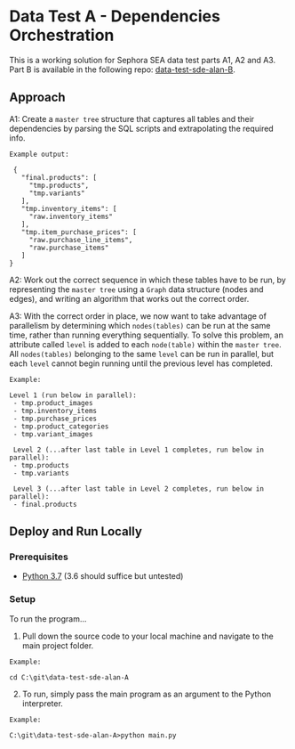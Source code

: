 # Data Test A - Dependencies Orchestration

This is a working solution for Sephora SEA data test parts A1, A2 and A3. Part B is available in the following repo: [data-test-sde-alan-B](https://github.com/emailayuen/data-test-sde-alan-B).

## Approach

A1: Create a `master tree` structure that captures all tables and their dependencies by parsing the SQL scripts and extrapolating the required info.
 ```
 Example output:
  
  {
    "final.products": [
      "tmp.products",
      "tmp.variants"
    ],
    "tmp.inventory_items": [
      "raw.inventory_items"
    ],
    "tmp.item_purchase_prices": [
      "raw.purchase_line_items",
      "raw.purchase_items"
    ]
}
```
A2: Work out the correct sequence in which these tables have to be run, by representing the `master tree` using a `Graph` data structure (nodes and edges), and writing an algorithm that works out the correct order.

A3: With the correct order in place, we now want to take advantage of parallelism by determining which `nodes(tables)` can be run at the same time, rather than running everything sequentially. To solve this problem, an attribute called `level` is added to each `node(table)` within the `master tree`. All `nodes(tables)` belonging to the same `level` can be run in parallel, but each `level` cannot begin running until the previous level has completed. 
 ```
 Example:
 
 Level 1 (run below in parallel):
  - tmp.product_images
  - tmp.inventory_items
  - tmp.purchase_prices
  - tmp.product_categories
  - tmp.variant_images
  
  Level 2 (...after last table in Level 1 completes, run below in parallel):
  - tmp.products
  - tmp.variants
  
  Level 3 (...after last table in Level 2 completes, run below in parallel):
  - final.products
 ```

## Deploy and Run Locally

### Prerequisites

* [Python 3.7](https://www.python.org/downloads/) (3.6 should suffice but untested)

### Setup

To run the program...

  1. Pull down the source code to your local machine and navigate to the main project folder.
  
  ```
  Example:
  
  cd C:\git\data-test-sde-alan-A
  ```
  
  2. To run, simply pass the main program as an argument to the Python interpreter.

  ```
  Example:
  
  C:\git\data-test-sde-alan-A>python main.py
  ```
